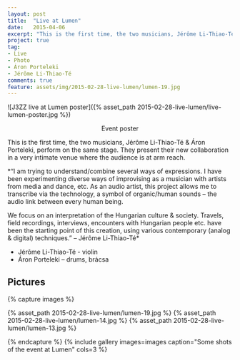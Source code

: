 ```yaml
---
layout: post
title:  "Live at Lumen"
date:   2015-04-06
excerpt: "This is the first time, the two musicians, Jérôme Li-Thiao-Té & Áron Porteleki, perform on the same stage. They present their new collaboration in a very intimate venue where the audience is at arm reach."
project: true
tag:
- Live
- Photo
- Áron Porteleki
- Jérôme Li-Thiao-Té
comments: true
feature: assets/img/2015-02-28-live-lumen/lumen-19.jpg
---
```


![J3ZZ live at Lumen poster]({% asset_path 2015-02-28-live-lumen/live-lumen-poster.jpg %})    

<center>Event poster</center>

This is the first time, the two musicians, Jérôme Li-Thiao-Té & Áron Porteleki, perform on the same stage. They present their new collaboration in a very intimate venue where the audience is at arm reach.

*“I am trying to understand/combine several ways of expressions. I have been experimenting diverse ways of improvising as a musician with artists from media and dance, etc. As an audio artist, this project allows me to transcribe via the technology, a symbol of organic/human sounds – the audio link between every human being.

We focus on an interpretation of the Hungarian culture & society. Travels, field recordings, interviews, encounters with Hungarian people etc. have been the starting point of this creation, using various contemporary (analog & digital) techniques.” – Jérôme Li-Thiao-Té*

* Jérôme Li-Thiao-Té - violin
* Áron Porteleki – drums, brácsa

## Pictures

{% capture images %}

{% asset_path 2015-02-28-live-lumen/lumen-19.jpg %}
{% asset_path 2015-02-28-live-lumen/lumen-14.jpg %}
{% asset_path 2015-02-28-live-lumen/lumen-13.jpg %}

{% endcapture %}
{% include gallery images=images caption="Some shots of the event at Lumen" cols=3 %}
